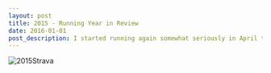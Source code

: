 ```yaml
---
layout: post
title: 2015 - Running Year in Review
date: 2016-01-01
post_description: I started running again somewhat seriously in April this past year. It might have been sparked by purchasing a watch, but it was certainly maintained do to the addition of a new track club.
---
```

![2015Strava]({{site.url}}/assets/2015-strava.png)
